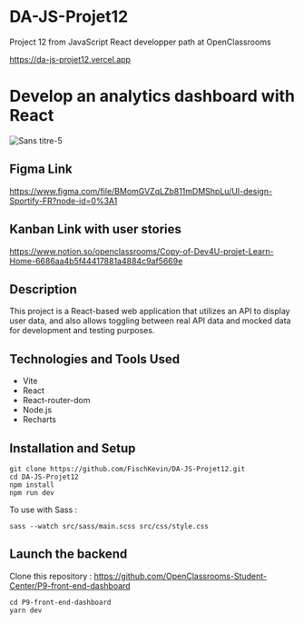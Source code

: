 # DA-JS-Projet12

Project 12 from JavaScript React developper path at OpenClassrooms

https://da-js-projet12.vercel.app

# Develop an analytics dashboard with React
![Sans titre-5](https://github.com/FischKevin/DA-JS-Projet12/assets/53255309/40576378-3658-4f14-8324-966b79ca0f3d)

## Figma Link
https://www.figma.com/file/BMomGVZqLZb811mDMShpLu/UI-design-Sportify-FR?node-id=0%3A1

## Kanban Link with user stories
https://www.notion.so/openclassrooms/Copy-of-Dev4U-projet-Learn-Home-6686aa4b5f44417881a4884c9af5669e

## Description
This project is a React-based web application that utilizes an API to display user data, and also allows toggling between real API data and mocked data for development and testing purposes.

## Technologies and Tools Used
- Vite
- React
- React-router-dom
- Node.js
- Recharts

## Installation and Setup
```
git clone https://github.com/FischKevin/DA-JS-Projet12.git
cd DA-JS-Projet12
npm install
npm run dev
```

To use with Sass : 
```
sass --watch src/sass/main.scss src/css/style.css
```

## Launch the backend
Clone this repository : https://github.com/OpenClassrooms-Student-Center/P9-front-end-dashboard
```
cd P9-front-end-dashboard
yarn dev
```
